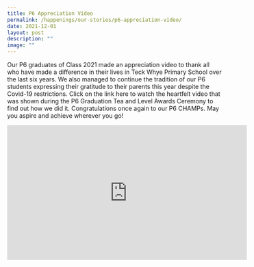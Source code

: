 ```yaml
---
title: P6 Appreciation Video
permalink: /happenings/our-stories/p6-appreciation-video/
date: 2021-12-01
layout: post
description: ""
image: ""
---
```

Our P6 graduates of Class 2021 made an appreciation video to thank all who have made a difference in their lives in&nbsp;Teck Whye Primary School&nbsp;over the last six years. We also managed to continue the tradition of our P6 students expressing their gratitude to their parents this year despite the Covid-19 restrictions. Click on the link&nbsp;here&nbsp;to watch the heartfelt video that was shown during the P6 Graduation Tea and Level Awards Ceremony to find out how we did it. Congratulations once again to our P6 CHAMPs. May you aspire and achieve wherever you go!


<iframe width="560" height="315" src="https://www.youtube.com/embed/AAcgUYjnmoE" title="YouTube video player" frameborder="0" allow="accelerometer; autoplay; clipboard-write; encrypted-media; gyroscope; picture-in-picture" allowfullscreen=""></iframe>